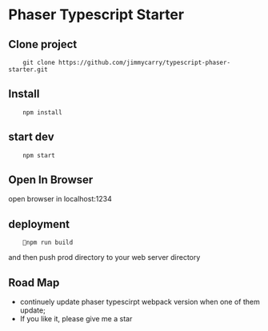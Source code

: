 # Phaser Typescript Starter 


## Clone project
```
    git clone https://github.com/jimmycarry/typescript-phaser-starter.git
```

## Install

```
    npm install
```


## start dev
```
    npm start
```

## Open In Browser
open browser in localhost:1234

## deployment
```
    npm run build
```
and then push prod directory to your web server directory

## Road Map 
- continuely update phaser typescirpt webpack version when one of them update;
- If you like it, please give me a star
